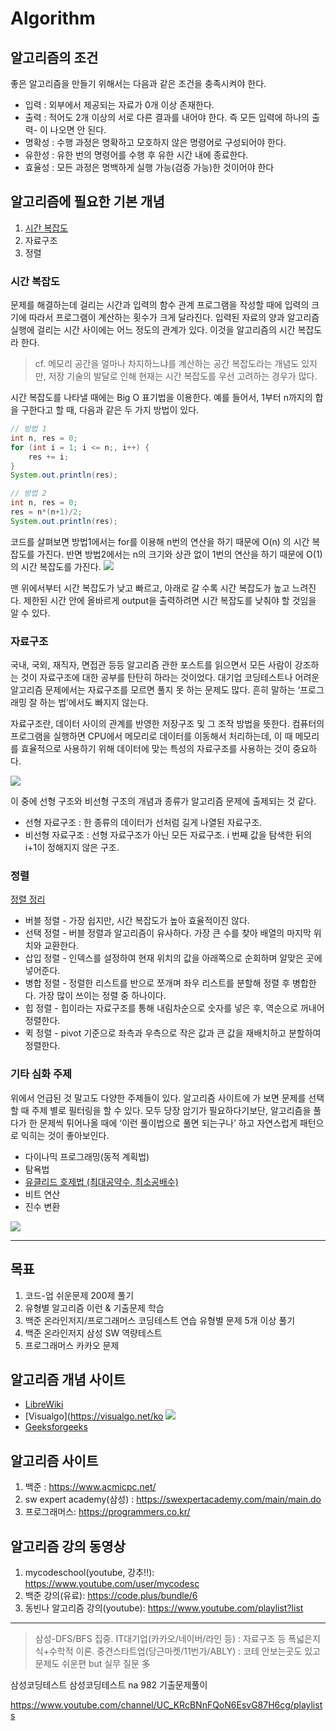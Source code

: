# Algorithm

## 알고리즘의 조건
좋은 알고리즘을 만들기 위해서는 다음과 같은 조건을 충족시켜야 한다.

* 입력 : 외부에서 제공되는 자료가 0개 이상 존재한다.
* 출력 : 적어도 2개 이상의 서로 다른 결과를 내어야 한다. 즉 모든 입력에 하나의 출력- 이 나오면 안 된다.
* 명확성 : 수행 과정은 명확하고 모호하지 않은 명령어로 구성되어야 한다.
* 유한성 : 유한 번의 명령어를 수행 후 유한 시간 내에 종료한다.
* 효율성 : 모든 과정은 명백하게 실행 가능(검증 가능)한 것이어야 한다

## 알고리즘에 필요한 기본 개념

1. [시간 복잡도](#시간-복잡도)
2. 자료구조
3. 정렬

### 시간 복잡도
문제를 해결하는데 걸리는 시간과 입력의 함수 관계 프로그램을 작성할 때에 입력의 크기에 따라서 프로그램이 계산하는 횟수가 크게 달라진다. 입력된 자료의 양과 알고리즘 실행에 걸리는 시간 사이에는 어느 정도의 관계가 있다. 이것을 알고리즘의 시간 복잡도라 한다.

> cf. 메모리 공간을 얼마나 차지하느냐를 계산하는 공간 복잡도라는 개념도 있지만, 저장 기술의 발달로 인해 현재는 시간 복잡도를 우선 고려하는 경우가 많다.

시간 복잡도를 나타낼 때에는 Big O 표기법을 이용한다. 예를 들어서, 1부터 n까지의 합을 구한다고 할 때, 다음과 같은 두 가지 방법이 있다.

```java
// 방법 1
int n, res = 0;
for (int i = 1; i <= n;, i++) {
    res += i;
}
System.out.println(res);
```

```java
// 방법 2
int n, res = 0;
res = n*(n+1)/2;
System.out.println(res);
```

코드를 살펴보면 방법1에서는 for를 이용해 n번의 연산을 하기 때문에 O(n) 의 시간 복잡도를 가진다. 반면 방법2에서는 n의 크기와 상관 없이 1번의 연산을 하기 때문에 O(1) 의 시간 복잡도를 가진다.
![](assets/README-efd3bfbc.png)

맨 위에서부터 시간 복잡도가 낮고 빠르고, 아래로 갈 수록 시간 복잡도가 높고 느려진다. 제한된 시간 안에 올바르게 output을 출력하려면 시간 복잡도를 낮춰야 할 것임을 알 수 있다.

### 자료구조
국내, 국외, 재직자, 면접관 등등 알고리즘 관한 포스트를 읽으면서 모든 사람이 강조하는 것이 자료구조에 대한 공부를 탄탄히 하라는 것이었다. 대기업 코딩테스트나 어려운 알고리즘 문제에서는 자료구조를 모르면 풀지 못 하는 문제도 많다. 흔히 말하는 ‘프로그래밍 잘 하는 법’에서도 빠지지 않는다.

자료구조란, 데이터 사이의 관계를 반영한 저장구조 및 그 조작 방법을 뜻한다. 컴퓨터의 프로그램을 실행하면 CPU에서 메모리로 데이터를 이동해서 처리하는데, 이 때 메모리를 효율적으로 사용하기 위해 데이터에 맞는 특성의 자료구조를 사용하는 것이 중요하다.

![](assets/README-21985328.png)

이 중에 선형 구조와 비선형 구조의 개념과 종류가 알고리즘 문제에 출제되는 것 같다.

* 선형 자료구조 : 한 종류의 데이터가 선처럼 길게 나열된 자료구조.
* 비선형 자료구조 : 선형 자료구조가 아닌 모든 자료구조. i 번째 값을 탐색한 뒤의 i+1이 정해지지 않은 구조.


### 정렬

[정렬 정리](https://medium.com/@fiv3star/%EC%A0%95%EB%A0%AC%EC%95%8C%EA%B3%A0%EB%A6%AC%EC%A6%98-sorting-algorithm-%EC%A0%95%EB%A6%AC-8ca307269dc7)

* 버블 정렬 - 가장 쉽지만, 시간 복잡도가 높아 효율적이진 않다.
* 선택 정렬 - 버블 정렬과 알고리즘이 유사하다. 가장 큰 수를 찾아 배열의 마지막 위치와 교환한다.
* 삽입 정렬 - 인덱스를 설정하여 현재 위치의 값을 아래쪽으로 순회하며 알맞은 곳에 넣어준다.
* 병합 정렬 - 정렬한 리스트를 반으로 쪼개며 좌우 리스트를 분할해 정렬 후 병합한다. 가장 많이 쓰이는 정렬 중 하나이다.
* 힙 정렬 - 힙이라는 자료구조를 통해 내림차순으로 숫자를 넣은 후, 역순으로 꺼내어 정렬한다.
* 퀵 정렬 - pivot 기준으로 좌측과 우측으로 작은 값과 큰 값을 재배치하고 분할하여 정렬한다.

### 기타 심화 주제
위에서 언급된 것 말고도 다양한 주제들이 있다. 알고리즘 사이트에 가 보면 문제를 선택할 때 주제 별로 필터링을 할 수 있다. 모두 당장 암기가 필요하다기보단, 알고리즘을 풀다가 한 문제씩 튀어나올 때에 ‘이런 풀이법으로 풀면 되는구나’ 하고 자연스럽게 패턴으로 익히는 것이 좋아보인다.

* 다이나믹 프로그래밍(동적 계획법)
* 탐욕법
* [유클리드 호제법 (최대공약수, 최소공배수)](euclidean-algorithm.md)
* 비트 연산
* 진수 변환

![](assets/README-8da44289.png)

---

## 목표

1. 코드-업 쉬운문제 200제 풀기
2. 유형별 알고리즘 이런 & 기출문제 학습
3. 백준 온라인저지/프로그래머스 코딩테스트 연습 유형별 문제 5개 이상 풀기
4. 백준 온라인저지 삼성 SW 역량테스트
5. 프로그래머스 카카오 문제

## 알고리즘 개념 사이트

* [LibreWiki](https://librewiki.net/wiki/%EC%8B%9C%EB%A6%AC%EC%A6%88:%EC%88%98%ED%95%99%EC%9D%B8%EB%93%AF_%EA%B3%BC%ED%95%99%EC%95%84%EB%8B%8C_%EA%B3%B5%ED%95%99%EA%B0%99%EC%9D%80_%EC%BB%B4%ED%93%A8%ED%84%B0%EA%B3%BC%ED%95%99/%EC%95%8C%EA%B3%A0%EB%A6%AC%EC%A6%98_%EA%B8%B0%EC%B4%88)
* [Visualgo](https://visualgo.net/ko
  ![](assets/README-6a92f882.png)
* [Geeksforgeeks](https://www.geeksforgeeks.org/)

## 알고리즘 사이트

1. 백준 : https://www.acmicpc.net/
2. sw expert academy(삼성) : https://swexpertacademy.com/main/main.do
3. 프로그래머스: https://programmers.co.kr/

## 알고리즘 강의 동영상
1. mycodeschool(youtube, 강추!!): https://www.youtube.com/user/mycodesc
2. 백준 강의(유료): https://code.plus/bundle/6
3. 동빈나 알고리즘 강의(youtube): https://www.youtube.com/playlist?list

---
>삼성-DFS/BFS 집중.
IT대기업(카카오/네이버/라인 등) : 자료구조 등 폭넓은지식+수학적 이론.
중견스타트업(당근마켓/11번가/ABLY) : 코테 안보는곳도 있고 문제도 쉬운편 but 실무 질문 多



삼성코딩테스트
삼성코딩테스트 na 982 기출문제풀이

https://www.youtube.com/channel/UC_KRcBNnFQoN6EsvG87H6cg/playlists
